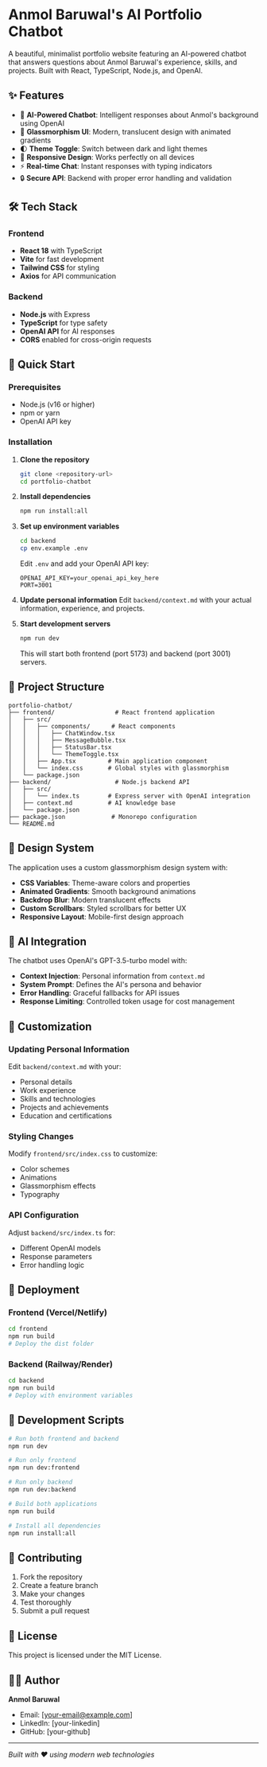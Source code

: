 # Anmol Baruwal's AI Portfolio Chatbot

A beautiful, minimalist portfolio website featuring an AI-powered chatbot that answers questions about Anmol Baruwal's experience, skills, and projects. Built with React, TypeScript, Node.js, and OpenAI.

## ✨ Features

- 🤖 **AI-Powered Chatbot**: Intelligent responses about Anmol's background using OpenAI
- 🎨 **Glassmorphism UI**: Modern, translucent design with animated gradients
- 🌓 **Theme Toggle**: Switch between dark and light themes
- 📱 **Responsive Design**: Works perfectly on all devices
- ⚡ **Real-time Chat**: Instant responses with typing indicators
- 🔒 **Secure API**: Backend with proper error handling and validation

## 🛠️ Tech Stack

### Frontend
- **React 18** with TypeScript
- **Vite** for fast development
- **Tailwind CSS** for styling
- **Axios** for API communication

### Backend
- **Node.js** with Express
- **TypeScript** for type safety
- **OpenAI API** for AI responses
- **CORS** enabled for cross-origin requests

## 🚀 Quick Start

### Prerequisites
- Node.js (v16 or higher)
- npm or yarn
- OpenAI API key

### Installation

1. **Clone the repository**
   ```bash
   git clone <repository-url>
   cd portfolio-chatbot
   ```

2. **Install dependencies**
   ```bash
   npm run install:all
   ```

3. **Set up environment variables**
   ```bash
   cd backend
   cp env.example .env
   ```
   
   Edit `.env` and add your OpenAI API key:
   ```env
   OPENAI_API_KEY=your_openai_api_key_here
   PORT=3001
   ```

4. **Update personal information**
   Edit `backend/context.md` with your actual information, experience, and projects.

5. **Start development servers**
   ```bash
   npm run dev
   ```

   This will start both frontend (port 5173) and backend (port 3001) servers.

## 📁 Project Structure

```
portfolio-chatbot/
├── frontend/                 # React frontend application
│   ├── src/
│   │   ├── components/      # React components
│   │   │   ├── ChatWindow.tsx
│   │   │   ├── MessageBubble.tsx
│   │   │   ├── StatusBar.tsx
│   │   │   └── ThemeToggle.tsx
│   │   ├── App.tsx         # Main application component
│   │   └── index.css       # Global styles with glassmorphism
│   └── package.json
├── backend/                  # Node.js backend API
│   ├── src/
│   │   └── index.ts        # Express server with OpenAI integration
│   ├── context.md          # AI knowledge base
│   └── package.json
├── package.json             # Monorepo configuration
└── README.md
```

## 🎨 Design System

The application uses a custom glassmorphism design system with:

- **CSS Variables**: Theme-aware colors and properties
- **Animated Gradients**: Smooth background animations
- **Backdrop Blur**: Modern translucent effects
- **Custom Scrollbars**: Styled scrollbars for better UX
- **Responsive Layout**: Mobile-first design approach

## 🤖 AI Integration

The chatbot uses OpenAI's GPT-3.5-turbo model with:

- **Context Injection**: Personal information from `context.md`
- **System Prompt**: Defines the AI's persona and behavior
- **Error Handling**: Graceful fallbacks for API issues
- **Response Limiting**: Controlled token usage for cost management

## 📝 Customization

### Updating Personal Information
Edit `backend/context.md` with your:
- Personal details
- Work experience
- Skills and technologies
- Projects and achievements
- Education and certifications

### Styling Changes
Modify `frontend/src/index.css` to customize:
- Color schemes
- Animations
- Glassmorphism effects
- Typography

### API Configuration
Adjust `backend/src/index.ts` for:
- Different OpenAI models
- Response parameters
- Error handling logic

## 🚀 Deployment

### Frontend (Vercel/Netlify)
```bash
cd frontend
npm run build
# Deploy the dist folder
```

### Backend (Railway/Render)
```bash
cd backend
npm run build
# Deploy with environment variables
```

## 🔧 Development Scripts

```bash
# Run both frontend and backend
npm run dev

# Run only frontend
npm run dev:frontend

# Run only backend
npm run dev:backend

# Build both applications
npm run build

# Install all dependencies
npm run install:all
```

## 🤝 Contributing

1. Fork the repository
2. Create a feature branch
3. Make your changes
4. Test thoroughly
5. Submit a pull request

## 📄 License

This project is licensed under the MIT License.

## 👨‍💻 Author

**Anmol Baruwal**
- Email: [your-email@example.com]
- LinkedIn: [your-linkedin]
- GitHub: [your-github]

---

*Built with ❤️ using modern web technologies*
